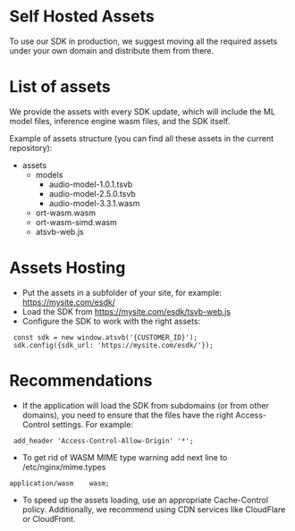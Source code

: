 # Self Hosted Assets
To use our SDK in production, we suggest moving all the required assets under your own domain and distribute them from there.

# List of assets
We provide the assets with every SDK update, which will include the ML model files, inference engine wasm files, and the SDK itself.

Example of assets structure (you can find all these assets in the current repository):

* assets
  * models
    * audio-model-1.0.1.tsvb
    * audio-model-2.5.0.tsvb
    * audio-model-3.3.1.wasm
  * ort-wasm.wasm
  * ort-wasm-simd.wasm
  * atsvb-web.js

# Assets Hosting

 * Put the assets in a subfolder of your site, for example: https://mysite.com/esdk/
 * Load the SDK from https://mysite.com/esdk/tsvb-web.js
 * Configure the SDK to work with the right assets:
 ```
  const sdk = new window.atsvb('{CUSTOMER_ID}');
  sdk.config({sdk_url: 'https://mysite.com/esdk/'});
 ```

 # Recommendations

 * If the application will load the SDK from subdomains (or from other domains), you need to ensure that the files have the right Access-Control settings. For example:
 ```
  add_header 'Access-Control-Allow-Origin' '*';
 ```

 * To get rid of WASM MIME type warning add next line to /etc/nginx/mime.types
 ```
 application/wasm    wasm;
 ``` 

 * To speed up the assets loading, use an appropriate Cache-Control policy. Additionally, we recommend using CDN services like CloudFlare or CloudFront.